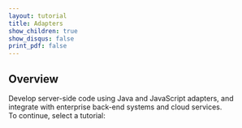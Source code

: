 ```yaml
---
layout: tutorial
title: Adapters
show_children: true
show_disqus: false
print_pdf: false
---
```

## Overview
Develop server-side code using Java and JavaScript adapters, and integrate with enterprise back-end systems and cloud services.  
To continue, select a tutorial:
